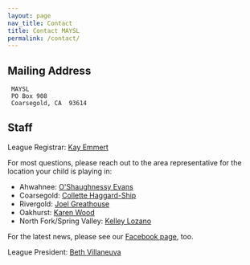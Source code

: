 ```yaml
---
layout: page
nav_title: Contact
title: Contact MAYSL
permalink: /contact/
---
```


## Mailing Address

     MAYSL
     PO Box 908
     Coarsegold, CA  93614

## Staff

League Registrar: [Kay Emmert](mailto:kayemmert@yahoo.com)

For most questions, please reach out to the area representative
for the location your child is playing in:

* Ahwahnee: [O'Shaughnessy Evans](mailto:shaug-maysl@wumpus.org)
* Coarsegold: [Collette Haggard-Ship](mailto:martacollette@gmail.com)
* Rivergold: [Joel Greathouse](mailto:joelgreathouse@gmail.com)
* Oakhurst: [Karen Wood](mailto:karenjwood55@gmail.com)
* North Fork/Spring Valley: [Kelley Lozano](mailto:kelleyswright@gmail.com)


For the latest news, please see our
[Facebook page](https://www.facebook.com/mountainyouthsoccer/), too.


League President: [Beth Villaneuva](mailto:weespotoftea@gmail.com)
